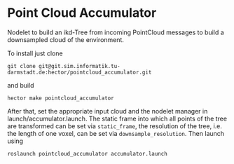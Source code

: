# Point Cloud Accumulator
Nodelet to build an ikd-Tree from incoming PointCloud messages to build a downsampled cloud of the environment.

To install just clone

```git clone git@git.sim.informatik.tu-darmstadt.de:hector/pointcloud_accumulator.git```

and build

```hector make pointcloud_accumulator```

After that, set the appropriate input cloud and the nodelet manager in launch/accumulator.launch. The static frame into which all points of the tree are transformed can be set via `static_frame`, the resolution of the tree, i.e. the length of one voxel, can be set via `downsample_resolution`.
Then launch using

```roslaunch pointcloud_accumulator accumulator.launch```
